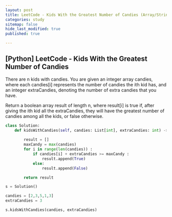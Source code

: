 ```yaml
---
layout: post
title: LeetCode - Kids With the Greatest Number of Candies (Array/String)
categories: study
sitemap: false
hide_last_modified: true
published: true

---
```


## [Python] LeetCode - Kids With the Greatest Number of Candies

There are n kids with candies. You are given an integer array candies, where each candies[i] represents the number of candies the ith kid has, and an integer extraCandies, denoting the number of extra candies that you have.

Return a boolean array result of length n, where result[i] is true if, after giving the ith kid all the extraCandies, they will have the greatest number of candies among all the kids, or false otherwise.

~~~python
class Solution:
    def kidsWithCandies(self, candies: List[int], extraCandies: int) -> List[bool]:
        
        result = []
        maxCandy = max(candies)
        for i in range(len(candies)) :
            if candies[i] + extraCandies >= maxCandy :
                result.append(True)
            else:
                result.append(False)    

        return result            

s = Solution()

candies = [2,3,5,1,3]
extraCandies = 3

s.kidsWithCandies(candies, extraCandies)            
        
~~~